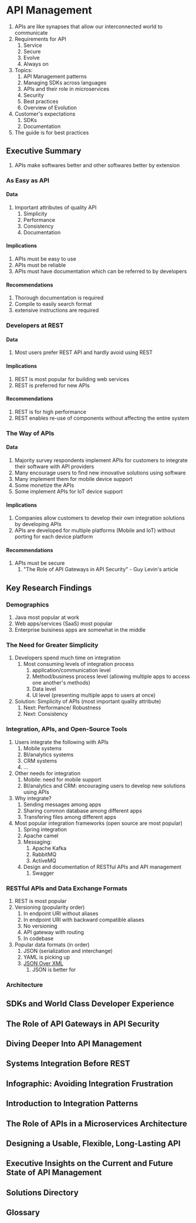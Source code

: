 # API Management #
1. APIs are like synapses that allow our interconnected world to communicate
2. Requirements for API
	1. Service
	2. Secure
	3. Evolve
	4. Always on
3. Topics:
	1. API Management patterns
	2. Managing SDKs across languages
	3. APIs and their role in microservices
	4. Security
	5. Best practices
	6. Overview of Evolution
4. Customer's expectations
	1. SDKs
	2. Documentation
5. The guide is for best practices

## Executive Summary ##
1. APIs make softwares better and other softwares better by extension

### As Easy as API ###
#### Data ####
1. Important attributes of quality API
	1. Simplicity
	2. Performance
	3. Consistency
	4. Documentation

#### Implications ####
1. APIs must be easy to use
2. APIs must be reliable
2. APIs must have documentation which can be referred to by developers

#### Recommendations ####
1. Thorough documentation is required
2. Compile to easily search format
3. extensive instructions are required

### Developers at REST ###
#### Data ####
1. Most users prefer REST API and hardly avoid using REST

#### Implications ####
1. REST is most popular for building web services
2. REST is preferred for new APIs

#### Recommendations ####
1. REST is for high performance
2. REST enables re-use of components without affecting the entire system

### The Way of APIs ###
#### Data ####
1. Majority survey respondents implement APIs for customers to integrate their software with API providers
2. Many encourage users to find new innovative solutions using software
3. Many implement them for mobile device support
4. Some monetize the APIs
5. Some implement APIs for IoT device support

#### Implications ####
1. Companies allow customers to develop their own integration solutions by developing APIs
2. APIs are developed for multiple platforms (Mobile and IoT) without porting for each device platform

#### Recommendations ####
1. APIs must be secure
	1. "The Role of API Gateways in API Security" - Guy Levin's article

## Key Research Findings ##
### Demographics ###
1. Java most popular at work
2. Web apps/services (SaaS) most popular
3. Enterprise buisiness apps are somewhat in the middle

### The Need for Greater Simplicity ###
1. Developers spend much time on integration
	1. Most consuming levels of integration process
		1. application/communication level
		2. Method/business process level (allowing multiple apps to access one another's methods)
		3. Data level
		4. UI level (presenting multiple apps to users at once)
2. Solution: Simplicity of APIs (most important quality attribute)
	1. Next: Performance/ Robustness
	2. Next: Consistency

### Integration, APIs, and Open-Source Tools ###
1. Users integrate the following with APIs
	1. Mobile systems
	2. BI/analytics systems
	3. CRM systems
	4. ...
2. Other needs for integration
	1. Mobile: need for mobile support
	2. BI/analytics and CRM: encouraging users to develop new solutions using APIs
3. Why integrate?
	1. Sending messages among apps
	2. Sharing common database among different apps
	3. Transfering files among different apps
4. Most popular integration frameworks (open source are most popular)
	1. Spring integration
	2. Apache camel
	3. Messaging:
		1. Apache Kafka
		2. RabbitMQ
		3. ActiveMQ
	4. Design and documentation of RESTful APIs and API management
		1. Swagger

### RESTful APIs and Data Exchange Formats ###
1. REST is most popular
2. Versioning (popularity order)
	1. In endpoint URI without aliases
	2. In endpoint URI with backward compatible aliases
	3. No versioning
	4. API gateway with routing
	5. In codebase
3. Popular data formats (in order)
	1. JSON (serialization and interchange)
	2. YAML is picking up
	3. [JSON Over XML](https://dzone.com/articles/why-you-cloud-be-using-json-vs-xml)
		1. JSON is better for 

### Architecture ###

## SDKs and World Class Developer Experience ##
## The Role of API Gateways in API Security ##
## Diving Deeper Into API Management ##
## Systems Integration Before REST ##
## Infographic: Avoiding Integration Frustration ##
## Introduction to Integration Patterns ##
## The Role of APIs in a Microservices Architecture ##
## Designing a Usable, Flexible, Long-Lasting API ##
## Executive Insights on the Current and Future State of API Management ##
## Solutions Directory ##
## Glossary ##